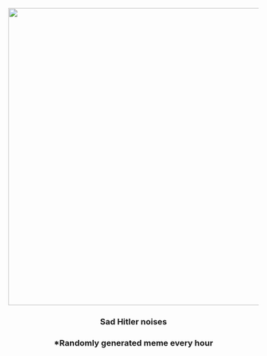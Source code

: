 <p align="center">
        <img src="https://i.redd.it/xsgxxnu3cts81.gif" width="600" height="600">
        </p>
        <h3 align="center">Sad Hitler noises</h3>
        <h3 align="center">*Randomly generated meme every hour</h3>
    